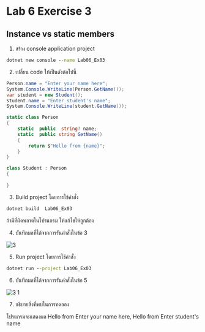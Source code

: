 # Lab 6 Exercise 3

## Instance vs static members

1. สร้าง console application project

```cmd
dotnet new console --name Lab06_Ex03
```

2. เปลี่ยน code ให้เป็นดังต่อไปนี้

```cs
Person.name = "Enter your name here";
System.Console.WriteLine(Person.GetName());
var student = new Student();
student.name = "Enter student's name";
System.Console.WriteLine(student.GetName());

static class Person
{
    static  public  string? name;
    static  public string GetName()
    {
        return $"Hello from {name}";
    }
}

class Student : Person
{
    
}
```

3. Build project โดยการใช้คำสั่ง

```cmd
dotnet build  Lab06_Ex03
```

ถ้ามีที่ผิดพลาดในโปรแกรม ให้แก้ไขให้ถูกต้อง

4. บันทึกผลที่ได้จากการรันคำสั่งในข้อ 3 

![3](https://github.com/Siriratda/03376836-OOP-2566-Lab-06/assets/144195995/5c040f6b-b7db-49a7-a5d6-fb07bb2bc9ea)

5. Run project โดยการใช้คำสั่ง

```cmd
dotnet run --project Lab06_Ex03
```

6. บันทึกผลที่ได้จากการรันคำสั่งในข้อ 5

![3 1](https://github.com/Siriratda/03376836-OOP-2566-Lab-06/assets/144195995/b8f64635-3658-4843-96bd-9832b62f5901)

7. อธิบายสิ่งที่พบในการทดลอง

โปรแกรมจะแสดงผล Hello from Enter your name here, Hello from Enter student's name
